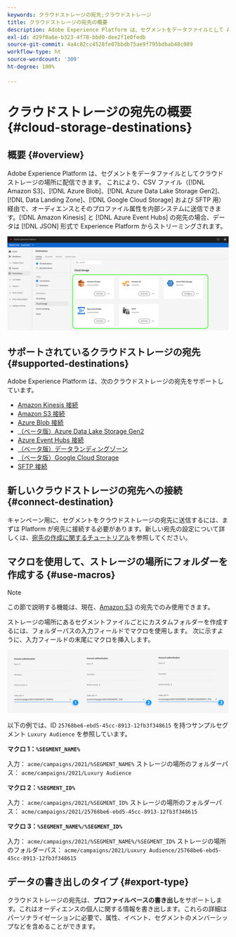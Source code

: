 ```yaml
---
keywords: クラウドストレージの宛先;クラウドストレージ
title: クラウドストレージの宛先の概要
description: Adobe Experience Platform は、セグメントをデータファイルとして Amazon S3、AWS Kinesis、Azure Event Hubs、または SFTP クラウドストレージの場所に配信できます。
exl-id: d29f0a6e-b323-4f78-bbd0-dee2f1e0fedb
source-git-commit: 4a4c82cc4528fe07bbdb75ae9f795bdbab48c089
workflow-type: ht
source-wordcount: '309'
ht-degree: 100%

---
```


# クラウドストレージの宛先の概要 {#cloud-storage-destinations}

## 概要 {#overview}

Adobe Experience Platform は、セグメントをデータファイルとしてクラウドストレージの場所に配信できます。 これにより、CSV ファイル（[!DNL Amazon S3]、[!DNL Azure Blob]、[!DNL Azure Data Lake Storage Gen2]、[!DNL Data Landing Zone]、[!DNL Google Cloud Storage] および SFTP 用）経由で、オーディエンスとそのプロファイル属性を内部システムに送信できます。[!DNL Amazon Kinesis] と [!DNL Azure Event Hubs] の宛先の場合、データは [!DNL JSON] 形式で Experience Platform からストリーミングされます。

![アドビのクラウドストレージの宛先](../../assets/catalog/cloud-storage/cloud-storage-destinations.png)

## サポートされているクラウドストレージの宛先 {#supported-destinations}

Adobe Experience Platform は、次のクラウドストレージの宛先をサポートしています。

* [Amazon Kinesis 接続](amazon-kinesis.md)
* [Amazon S3 接続](amazon-s3.md)
* [Azure Blob 接続](azure-blob.md)
* [（ベータ版）Azure Data Lake Storage Gen2](adls-gen2.md)
* [Azure Event Hubs 接続](azure-event-hubs.md)
* [（ベータ版）データランディングゾーン](data-landing-zone.md)
* [（ベータ版）Google Cloud Storage](google-cloud-storage.md)
* [SFTP 接続](sftp.md)

## 新しいクラウドストレージの宛先への接続 {#connect-destination}

キャンペーン用に、セグメントをクラウドストレージの宛先に送信するには、まずは Platform が宛先に接続する必要があります。新しい宛先の設定について詳しくは、[宛先の作成に関するチュートリアル](../../ui/connect-destination.md)を参照してください。


## マクロを使用して、ストレージの場所にフォルダーを作成する {#use-macros}

>[!NOTE]
>
> この節で説明する機能は、現在、[Amazon S3](amazon-s3.md) の宛先でのみ使用できます。

ストレージの場所にあるセグメントファイルごとにカスタムフォルダーを作成するには、フォルダーパスの入力フィールドでマクロを使用します。 次に示すように、入力フィールドの末尾にマクロを挿入します。

![マクロを使用してストレージにフォルダーを作成する方法](../../assets/catalog/cloud-storage/workflow/macros-folder-path.png)

以下の例では、ID `25768be6-ebd5-45cc-8913-12fb3f348615` を持つサンプルセグメント `Luxury Audience` を参照しています。

**マクロ 1：`%SEGMENT_NAME%`**

入力： `acme/campaigns/2021/%SEGMENT_NAME%`
ストレージの場所のフォルダーパス： `acme/campaigns/2021/Luxury Audience`

**マクロ 2：`%SEGMENT_ID%`**

入力： `acme/campaigns/2021/%SEGMENT_ID%`
ストレージの場所のフォルダーパス： `acme/campaigns/2021/25768be6-ebd5-45cc-8913-12fb3f348615`

**マクロ 3：`%SEGMENT_NAME%/%SEGMENT_ID%`**

入力： `acme/campaigns/2021/%SEGMENT_NAME%/%SEGMENT_ID%`
ストレージの場所のフォルダーパス： `acme/campaigns/2021/Luxury Audience/25768be6-ebd5-45cc-8913-12fb3f348615`

## データの書き出しのタイプ {#export-type}

クラウドストレージの宛先は、**プロファイルベースの書き出し**&#x200B;をサポートします。これはオーディエンスの個人に関する情報を書き出します。これらの詳細はパーソナライゼーションに必要で、属性、イベント、セグメントのメンバーシップなどを含めることができます。